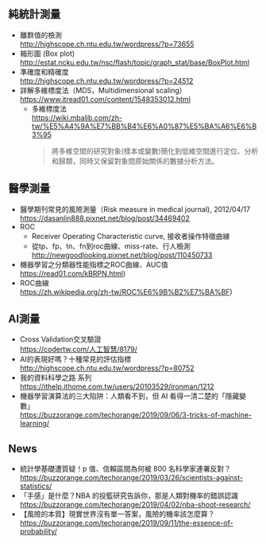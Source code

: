 ## 純統計測量
- 離群值的檢測
  <br>http://highscope.ch.ntu.edu.tw/wordpress/?p=73655
- 箱形圖 (Box plot)
  <br>http://estat.ncku.edu.tw/nsc/flash/topic/graph_stat/base/BoxPlot.html
- 準確度和精確度
  <br>http://highscope.ch.ntu.edu.tw/wordpress/?p=24512
- 詳解多維標度法（MDS，Multidimensional scaling）
  <br>https://www.itread01.com/content/1548353012.html
  - 多維標度法
    <br>https://wiki.mbalib.com/zh-tw/%E5%A4%9A%E7%BB%B4%E6%A0%87%E5%BA%A6%E6%B3%95
    > 將多維空間的研究對象(樣本或變數)簡化到低維空間進行定位、分析和歸類，同時又保留對象間原始關係的數據分析方法。

## 醫學測量
- 醫學期刊常見的風險測量（Risk measure in medical journal), 2012/04/17
  <br>https://dasanlin888.pixnet.net/blog/post/34469402
- ROC
  - Receiver Operating Characteristic curve, 接收者操作特徵曲線
  - 從tp、fp、tn、fn到roc曲線、miss-rate、行人檢測
    <br>http://newgoodlooking.pixnet.net/blog/post/110450733
- 機器學習之分類器性能指標之ROC曲線、AUC值
  <br>https://read01.com/kBRPN.html)
- ROC曲線
  <br>https://zh.wikipedia.org/zh-tw/ROC%E6%9B%B2%E7%BA%BF)

## AI測量
- Cross Validation交叉驗證
  <br>https://codertw.com/人工智慧/8179/
- AI的表現好嗎？十種常見的評估指標
  <br>http://highscope.ch.ntu.edu.tw/wordpress/?p=80752
- 我的資料科學之路 系列
  <br>https://ithelp.ithome.com.tw/users/20103529/ironman/1212 
- 機器學習演算法的三大陷阱：人類看不到，但 AI 看得一清二楚的「隱藏變數」
  <br>https://buzzorange.com/techorange/2019/09/06/3-tricks-of-machine-learning/

## News
- 統計學基礎遭質疑！p 值、信賴區間為何被 800 名科學家連署反對？
  <br>https://buzzorange.com/techorange/2019/03/26/scientists-against-statistics/
- 「手感」是什麼？NBA 的投籃研究告訴你，那是人類對機率的錯誤認識
  <br>https://buzzorange.com/techorange/2019/04/02/nba-shoot-research/
- 【風險的本質】現實世界沒有單一答案，風險的機率該怎麼算？
  <br>https://buzzorange.com/techorange/2019/09/11/the-essence-of-probability/
